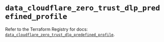 # `data_cloudflare_zero_trust_dlp_predefined_profile`

Refer to the Terraform Registry for docs: [`data_cloudflare_zero_trust_dlp_predefined_profile`](https://registry.terraform.io/providers/cloudflare/cloudflare/5.8.4/docs/data-sources/zero_trust_dlp_predefined_profile).
